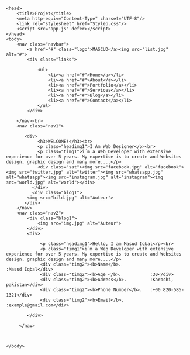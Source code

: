 <!DOCTYPE html>
    <head>
        <title>Projet</title>
        <meta http-equiv="Content-Type" charset="UTF-8"/>
        <link rel="stylesheet" href="Stylep.css"/>
        <script src="app.js" defer></script>
    </head>
    <body>
        <nav class="navbar">
            <a href="#" class="logo">MASCUD</a><img src="list.jpg" alt="#">
            <div class="links">
                
                <ul>
                    <li><a href="#">Home</a></li>
                    <li><a href="#">About</a></li>
                    <li><a href="#">Portfolio</a></li>
                    <li><a href="#">Services</a></li>
                    <li><a href="#">Blog</a></li>
                    <li><a href="#">Contact</a></li>
                </ul>
            </div>
            
        </nav><br>
        <nav class="nav1">
            
           <div>
                <h3>WELCOME!</h3><br>
                <p class="headimg1">I Am Web Designer</p><br>
                <p class="timg1">i´m a Web Developer with extensive experience for over 5 years. My expertise is to create and Websites design, graphic design and many more....</p>
                <div class="sat"><img src="facebook.jpg" alt="facebook"><img src="twitter.jpg" alt="twitter"><img src="whatsapp.jpg" alt="whatsapp"><img src="instagram.jpg" alt="instagram"><img src="world.jpg" alt="world"></div>
              </div>
              <div class="blog1">
            <img src="bild.jpg" alt="Auteur">
           </div>
        </nav>
        <nav class="nav2">
            <div class="blog1">
                <img src="img.jpg" alt="Auteur">
            </div>
            <div>
                
                 <p class="headimg1">Hello, I am Masud Iqbal</p><br>
                 <p class="timg1">i´m a Web Developer with extensive experience for over 5 years. My expertise is to create and Websites design, graphic design and many more....</p>
                 <div class="timg2"><b>Name</b>.                         :Masud Iqbal</div>
                 <div class="timg2"><b>Age </b>.           :30</div>
                 <div class="timg2"><b>Adress</b>.         :Karochi, pakistan</div>
                 <div class="timg2"><b>Phone Number</b>.   :+00 820-585-1321</div>
                 <div class="timg2"><b>Email</b>.          :example@gmail.com</div>

            </div>  
        
         </nav>
        


    </body>
</html>
